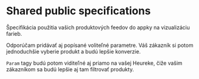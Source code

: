 # Shared public specifications
Špecifikácia použitia vašich produktových feedov do appky na vizualizáciu farieb.

Odporúčam pridávať aj popísané voliteľné parametre. Váš zákazník si potom jednoduchšie vyberie produkt a budú lepšie konverzie.

`Param` tagy budú potom viditeľné aj priamo na vašej Heureke, čiže vašim zákazníkom sa budú lepšie aj tam filtrovať produkty.
